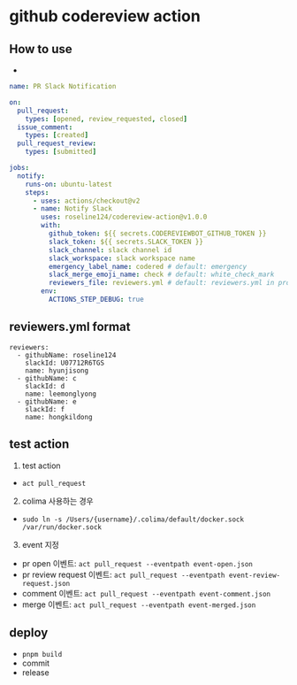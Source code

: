 # github codereview action

## How to use

-

```yml
name: PR Slack Notification

on:
  pull_request:
    types: [opened, review_requested, closed]
  issue_comment:
    types: [created]
  pull_request_review:
    types: [submitted]

jobs:
  notify:
    runs-on: ubuntu-latest
    steps:
      - uses: actions/checkout@v2
      - name: Notify Slack
        uses: roseline124/codereview-action@v1.0.0
        with:
          github_token: ${{ secrets.CODEREVIEWBOT_GITHUB_TOKEN }}
          slack_token: ${{ secrets.SLACK_TOKEN }}
          slack_channel: slack channel id
          slack_workspace: slack workspace name
          emergency_label_name: codered # default: emergency
          slack_merge_emoji_name: check # default: white_check_mark
          reviewers_file: reviewers.yml # default: reviewers.yml in project root level
        env:
          ACTIONS_STEP_DEBUG: true
```

## reviewers.yml format

```
reviewers:
  - githubName: roseline124
    slackId: U07712R6TGS
    name: hyunjisong
  - githubName: c
    slackId: d
    name: leemonglyong
  - githubName: e
    slackId: f
    name: hongkildong
```

## test action

1. test action

- `act pull_request`

2. colima 사용하는 경우

- `sudo ln -s /Users/{username}/.colima/default/docker.sock /var/run/docker.sock`

3. event 지정

- pr open 이벤트: `act pull_request --eventpath event-open.json`
- pr review request 이벤트: `act pull_request --eventpath event-review-request.json`
- comment 이벤트: `act pull_request --eventpath event-comment.json`
- merge 이벤트: `act pull_request --eventpath event-merged.json`

## deploy

- `pnpm build`
- commit
- release

